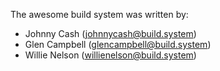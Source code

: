 The awesome build system was written by:

- Johnny Cash (johnnycash@build.system)
- Glen Campbell (glencampbell@build.system)
- Willie Nelson (willienelson@build.system)


